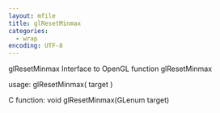 ```yaml
---
layout: mfile
title: glResetMinmax
categories:
  - wrap
encoding: UTF-8
---
```


glResetMinmax  Interface to OpenGL function glResetMinmax

usage:  glResetMinmax( target )

C function:  void glResetMinmax(GLenum target)